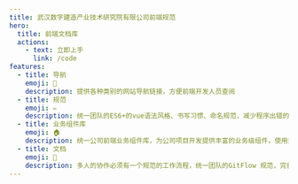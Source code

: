 ```yaml
---
title: 武汉数字建造产业技术研究院有限公司前端规范
hero:
  title: 前端文档库
  actions:
    - text: 立即上手
      link: /code
features:
  - title: 导航
    emoji: 📌
    description: 提供各种类别的网站导航链接，方便前端开发人员查阅
  - title: 规范
    emoji: ✏️
    description: 统一团队的ES6+的vue语法风格、书写习惯、命名规范，减少程序出错的概率，也包含了git相关流程及规范
  - title: 业务组件库
    emoji: 🏠
    description: 统一公司前端业务组件库，为公司项目开发提供丰富的业务级组件，使用规范化的组件搭建公司项目，一致，反馈，效率，可控
  - title: 文档
    emoji: 📁
    description: 多人的协作必须有一个规范的工作流程，统一团队的GitFlow 规范，完善项目版本控制
---
```

